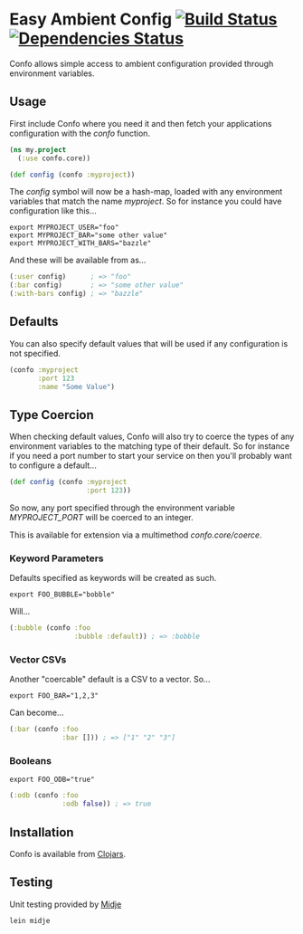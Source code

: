 
# Easy Ambient Config [![Build Status](https://api.travis-ci.org/rodnaph/confo.png)](http://travis-ci.org/rodnaph/confo) [![Dependencies Status](http://clj-deps.herokuapp.com/github/rodnaph/confo/status.png)](http://clj-deps.herokuapp.com/github/rodnaph/confo)

Confo allows simple access to ambient configuration provided through environment variables.

## Usage

First include Confo where you need it and then fetch your applications configuration
with the _confo_ function.

```clojure
(ns my.project
  (:use confo.core))

(def config (confo :myproject))
```

The _config_ symbol will now be a hash-map, loaded with any environment variables
that match the name _myproject_.  So for instance you could have configuration
like this...

```
export MYPROJECT_USER="foo"
export MYPROJECT_BAR="some other value"
export MYPROJECT_WITH_BARS="bazzle"
```

And these will be available from as...

```clojure
(:user config)      ; => "foo"
(:bar config)       ; => "some other value"
(:with-bars config) ; => "bazzle"
```

## Defaults

You can also specify default values that will be used if any configuration is
not specified.

```clojure
(confo :myproject
       :port 123
       :name "Some Value")
```

## Type Coercion

When checking default values, Confo will also try to coerce the types of any
environment variables to the matching type of their default.  So for instance
if you need a port number to start your service on then you'll probably want
to configure a default...

```clojure
(def config (confo :myproject
                   :port 123))
```

So now, any port specified through the environment variable _MYPROJECT_PORT_ will
be coerced to an integer.

This is available for extension via a multimethod _confo.core/coerce_.

### Keyword Parameters

Defaults specified as keywords will be created as such.

```
export FOO_BUBBLE="bobble"
```

Will...

```clojure
(:bubble (confo :foo
                :bubble :default)) ; => :bobble
```

### Vector CSVs

Another "coercable" default is a CSV to a vector.  So...

```
export FOO_BAR="1,2,3"
```

Can become...

```clojure
(:bar (confo :foo 
             :bar [])) ; => ["1" "2" "3"]
```

### Booleans

```
export FOO_ODB="true"
```

```clojure
(:odb (confo :foo
             :odb false)) ; => true
```

## Installation

Confo is available from [Clojars](https://clojars.org/rodnaph/confo).

## Testing

Unit testing provided by [Midje](https://github.com/marick/Midje)

```
lein midje
```

